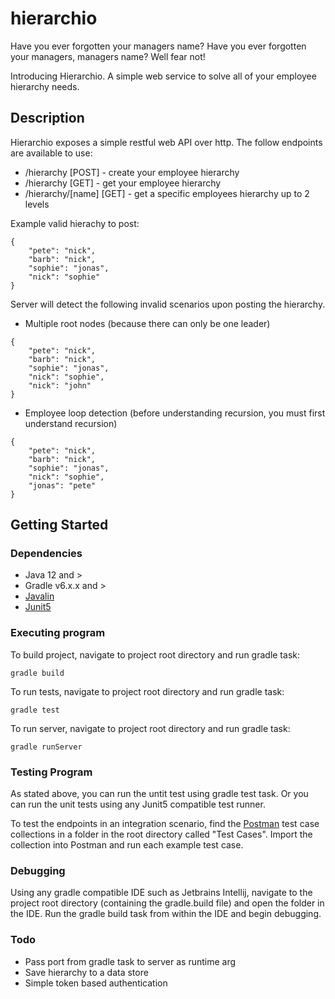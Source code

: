 # hierarchio

Have you ever forgotten your managers name? Have you ever forgotten your managers, managers name? Well fear not!

Introducing Hierarchio. A simple web service to solve all of your employee hierarchy needs.


## Description

Hierarchio exposes a simple restful web API over http. The follow endpoints are available to use:

* /hierarchy [POST] - create your employee hierarchy
* /hierarchy [GET] - get your employee hierarchy
* /hierarchy/[name] [GET] - get a specific employees hierarchy up to 2 levels

Example valid hierachy to post: 

```
{
    "pete": "nick",
    "barb": "nick",
    "sophie": "jonas",
    "nick": "sophie"
}
```

Server will detect the following invalid scenarios upon posting the hierarchy.

* Multiple root nodes (because there can only be one leader)

```
{
    "pete": "nick",
    "barb": "nick",
    "sophie": "jonas",
    "nick": "sophie",
    "nick": "john"
}
```

* Employee loop detection (before understanding recursion, you must first understand recursion)

```
{
    "pete": "nick",
    "barb": "nick",
    "sophie": "jonas",
    "nick": "sophie",
    "jonas": "pete"
}
```

## Getting Started

### Dependencies

* Java 12 and >
* Gradle v6.x.x and >
* [Javalin](https://javalin.io/) 
* [Junit5](https://junit.org/junit5/docs/current/user-guide/)

### Executing program

To build project, navigate to project root directory and run gradle task:
```
gradle build
```

To run tests, navigate to project root directory and run gradle task:
```
gradle test
```

To run server, navigate to project root directory and run gradle task:
```
gradle runServer
```
### Testing Program

As stated above, you can run the untit test using gradle test task. Or you can run the unit tests using any Junit5 compatible test runner.

To test the endpoints in an integration scenario, find the [Postman](https://www.postman.com/) test case collections in a folder in the root directory called "Test Cases". Import the collection into Postman and run each example test case.

### Debugging
Using any gradle compatible IDE such as Jetbrains Intellij, navigate to the project root directory (containing the gradle.build file) and open the folder in the IDE. Run the gradle build task from within the IDE and begin debugging.

### Todo
* Pass port from gradle task to server as runtime arg
* Save hierarchy to a data store
* Simple token based authentication
